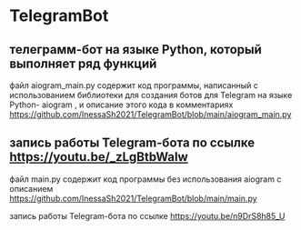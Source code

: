 # TelegramBot
## телеграмм-бот на языке Python, который выполняет ряд функций

файл aiogram_main.py содержит код программы, написанный с использованием библиотеки для создания ботов для Telegram на языке Python-  aiogram , и описание этого кода в комментариях   https://github.com/InessaSh2021/TelegramBot/blob/main/aiogram_main.py

запись работы Telegram-бота по ссылке https://youtu.be/_zLgBtbWaIw
--------------------------------------------------------------------------------------------------------------------------------------------------------------------------

файл main.py содержит код программы без использования aiogram с описанием https://github.com/InessaSh2021/TelegramBot/blob/main/main.py

запись работы Telegram-бота по ссылке https://youtu.be/n9DrS8h85_U
